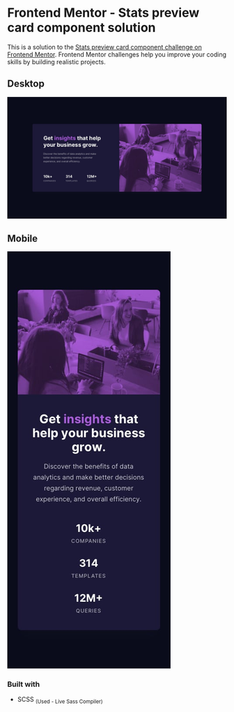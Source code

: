 # Frontend Mentor - Stats preview card component solution

This is a solution to the [Stats preview card component challenge on Frontend Mentor](https://www.frontendmentor.io/challenges/stats-preview-card-component-8JqbgoU62). Frontend Mentor challenges help you improve your coding skills by building realistic projects. 

## Desktop
![Design preview for the Stats preview card component coding challenge](./design/desktop-design.jpg)

## Mobile
![Design preview for the Stats preview card component coding challenge](./design/mobile-design.jpg)

### Built with

- SCSS <sub>(Used - Live Sass Compiler)</sub>
